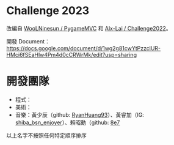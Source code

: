 # Challenge 2023

改編自 [WooLNinesun / PygameMVC](https://github.com/WooLNinesun/PygameMVC) 和 [Alx-Lai / Challenge2022](https://github.com/Alx-Lai/Challenge2022)。

開發 Document： https://docs.google.com/document/d/1wg2g81cwYtPzzclUR-HMci6fSEaHlw4Pm4d0cCRWrMk/edit?usp=sharing

# 開發團隊
+ 程式：
+ 美術：
+ 音樂：黃少辰（github: [RyanHuang93](https://github.com/RyanHuang93)）、黃睿加（IG: [shiba_bsn_enjoyer](https://www.instagram.com/shiba_bsn_enjoyer/)）、賴昭勳（github: [8e7](https://github.com/8e7)

以上名字不按照任何特定順序排序
